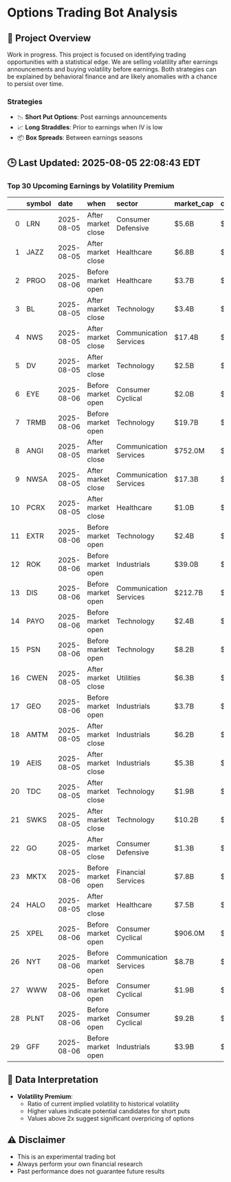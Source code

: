 # Options Trading Bot Analysis

## 🚀 Project Overview
Work in progress. This project is focused on identifying trading opportunities with a statistical edge.
We are selling volatility after earnings announcements and buying volatility before earnings.
Both strategies can be explained by behavioral finance and are likely anomalies with a chance to persist over time.

### Strategies
- 📉 **Short Put Options**: Post earnings announcements
- 📈 **Long Straddles**: Prior to earnings when IV is low
- 📦 **Box Spreads**: Between earnings seasons

## 🕒 Last Updated: 2025-08-05 22:08:43 EDT

### Top 30 Upcoming Earnings by Volatility Premium

|    | symbol   | date       | when               | sector                 | market_cap   | close   | hv_current   | iv_current   | vol_premium   |
|---:|:---------|:-----------|:-------------------|:-----------------------|:-------------|:--------|:-------------|:-------------|:--------------|
|  0 | LRN      | 2025-08-05 | After market close | Consumer Defensive     | $5.6B        | $130.31 | 18.44%       | 58.16%       | 3.15x         |
|  1 | JAZZ     | 2025-08-05 | After market close | Healthcare             | $6.8B        | $116.10 | 22.50%       | 64.62%       | 2.87x         |
|  2 | PRGO     | 2025-08-06 | Before market open | Healthcare             | $3.7B        | $26.96  | 19.69%       | 52.07%       | 2.64x         |
|  3 | BL       | 2025-08-05 | After market close | Technology             | $3.4B        | $53.50  | 23.78%       | 57.25%       | 2.41x         |
|  4 | NWS      | 2025-08-05 | After market close | Communication Services | $17.4B       | $33.60  | 14.51%       | 34.63%       | 2.39x         |
|  5 | DV       | 2025-08-05 | After market close | Technology             | $2.5B        | $15.45  | 26.99%       | 63.95%       | 2.37x         |
|  6 | EYE      | 2025-08-06 | Before market open | Consumer Cyclical      | $2.0B        | $25.07  | 31.42%       | 72.09%       | 2.29x         |
|  7 | TRMB     | 2025-08-06 | Before market open | Technology             | $19.7B       | $84.25  | 15.66%       | 35.33%       | 2.26x         |
|  8 | ANGI     | 2025-08-05 | After market close | Communication Services | $752.0M      | $16.29  | 40.15%       | 89.04%       | 2.22x         |
|  9 | NWSA     | 2025-08-05 | After market close | Communication Services | $17.3B       | $29.51  | 13.93%       | 30.04%       | 2.16x         |
| 10 | PCRX     | 2025-08-05 | After market close | Healthcare             | $1.0B        | $22.94  | 35.12%       | 72.35%       | 2.06x         |
| 11 | EXTR     | 2025-08-06 | Before market open | Technology             | $2.4B        | $18.07  | 27.73%       | 56.92%       | 2.05x         |
| 12 | ROK      | 2025-08-06 | Before market open | Industrials            | $39.0B       | $350.16 | 17.64%       | 36.18%       | 2.05x         |
| 13 | DIS      | 2025-08-06 | Before market open | Communication Services | $212.7B      | $119.35 | 16.84%       | 33.69%       | 2.00x         |
| 14 | PAYO     | 2025-08-06 | Before market open | Technology             | $2.4B        | $6.35   | 42.16%       | 83.06%       | 1.97x         |
| 15 | PSN      | 2025-08-06 | Before market open | Technology             | $8.2B        | $74.60  | 22.60%       | 44.46%       | 1.97x         |
| 16 | CWEN     | 2025-08-05 | After market close | Utilities              | $6.3B        | $32.70  | 20.79%       | 40.86%       | 1.97x         |
| 17 | GEO      | 2025-08-06 | Before market open | Industrials            | $3.7B        | $24.90  | 37.66%       | 72.70%       | 1.93x         |
| 18 | AMTM     | 2025-08-05 | After market close | Industrials            | $6.2B        | $24.48  | 32.03%       | 61.35%       | 1.92x         |
| 19 | AEIS     | 2025-08-05 | After market close | Industrials            | $5.3B        | $140.56 | 26.51%       | 50.67%       | 1.91x         |
| 20 | TDC      | 2025-08-05 | After market close | Technology             | $1.9B        | $20.36  | 31.63%       | 60.22%       | 1.90x         |
| 21 | SWKS     | 2025-08-05 | After market close | Technology             | $10.2B       | $67.94  | 25.02%       | 47.07%       | 1.88x         |
| 22 | GO       | 2025-08-05 | After market close | Consumer Defensive     | $1.3B        | $13.42  | 35.74%       | 66.88%       | 1.87x         |
| 23 | MKTX     | 2025-08-06 | Before market open | Financial Services     | $7.8B        | $209.43 | 20.47%       | 38.18%       | 1.87x         |
| 24 | HALO     | 2025-08-05 | After market close | Healthcare             | $7.5B        | $59.99  | 25.00%       | 46.57%       | 1.86x         |
| 25 | XPEL     | 2025-08-06 | Before market open | Consumer Cyclical      | $906.0M      | $33.23  | 39.90%       | 72.89%       | 1.83x         |
| 26 | NYT      | 2025-08-06 | Before market open | Communication Services | $8.7B        | $53.75  | 17.22%       | 31.32%       | 1.82x         |
| 27 | WWW      | 2025-08-06 | Before market open | Consumer Cyclical      | $1.9B        | $22.88  | 40.88%       | 73.41%       | 1.80x         |
| 28 | PLNT     | 2025-08-06 | Before market open | Consumer Cyclical      | $9.2B        | $110.28 | 24.46%       | 43.52%       | 1.78x         |
| 29 | GFF      | 2025-08-06 | Before market open | Industrials            | $3.9B        | $81.55  | 27.07%       | 47.86%       | 1.77x         |

## 📝 Data Interpretation

- **Volatility Premium**: 
  - Ratio of current implied volatility to historical volatility
  - Higher values indicate potential candidates for short puts
  - Values above 2x suggest significant overpricing of options

## ⚠️ Disclaimer
- This is an experimental trading bot
- Always perform your own financial research
- Past performance does not guarantee future results
